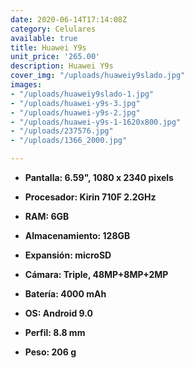 ```yaml
---
date: 2020-06-14T17:14:08Z
category: Celulares
available: true
title: Huawei Y9s
unit_price: '265.00'
description: Huawei Y9s
cover_img: "/uploads/huaweiy9slado.jpg"
images:
- "/uploads/huaweiy9slado-1.jpg"
- "/uploads/huawei-y9s-3.jpg"
- "/uploads/huawei-y9s-2.jpg"
- "/uploads/huawei-y9s-1-1620x800.jpg"
- "/uploads/237576.jpg"
- "/uploads/1366_2000.jpg"

---
```

* **Pantalla: 6.59", 1080 x 2340 pixels**
* **Procesador: Kirin 710F 2.2GHz**
* **RAM: 6GB**
* **Almacenamiento: 128GB**
* **Expansión: microSD**


* **Cámara: Triple, 48MP+8MP+2MP**
* **Batería: 4000 mAh**
* **OS: Android 9.0**
* **Perfil: 8.8 mm**
* **Peso: 206 g**